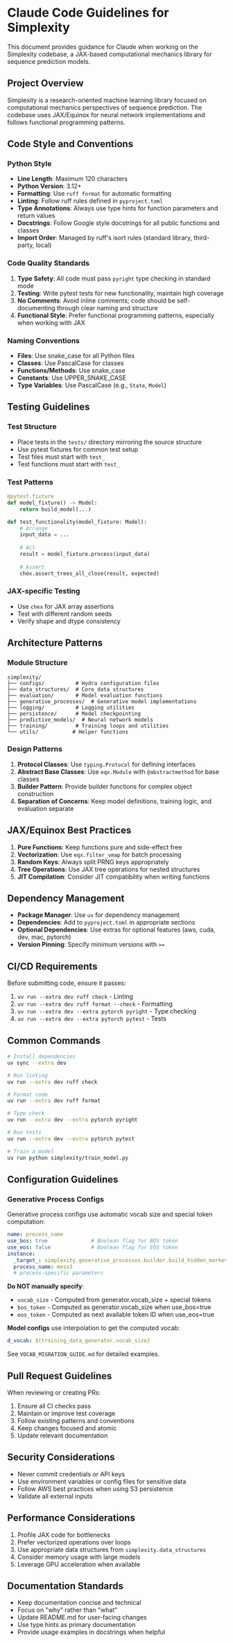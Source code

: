 # Claude Code Guidelines for Simplexity

This document provides guidance for Claude when working on the Simplexity codebase, a JAX-based computational mechanics library for sequence prediction models.

## Project Overview

Simplexity is a research-oriented machine learning library focused on computational mechanics perspectives of sequence prediction. The codebase uses JAX/Equinox for neural network implementations and follows functional programming patterns.

## Code Style and Conventions

### Python Style
- **Line Length**: Maximum 120 characters
- **Python Version**: 3.12+
- **Formatting**: Use `ruff format` for automatic formatting
- **Linting**: Follow ruff rules defined in `pyproject.toml`
- **Type Annotations**: Always use type hints for function parameters and return values
- **Docstrings**: Follow Google style docstrings for all public functions and classes
- **Import Order**: Managed by ruff's isort rules (standard library, third-party, local)

### Code Quality Standards
1. **Type Safety**: All code must pass `pyright` type checking in standard mode
2. **Testing**: Write pytest tests for new functionality, maintain high coverage
3. **No Comments**: Avoid inline comments; code should be self-documenting through clear naming and structure
4. **Functional Style**: Prefer functional programming patterns, especially when working with JAX

### Naming Conventions
- **Files**: Use snake_case for all Python files
- **Classes**: Use PascalCase for classes
- **Functions/Methods**: Use snake_case
- **Constants**: Use UPPER_SNAKE_CASE
- **Type Variables**: Use PascalCase (e.g., `State`, `Model`)

## Testing Guidelines

### Test Structure
- Place tests in the `tests/` directory mirroring the source structure
- Use pytest fixtures for common test setup
- Test files must start with `test_`
- Test functions must start with `test_`

### Test Patterns
```python
@pytest.fixture
def model_fixture() -> Model:
    return build_model(...)

def test_functionality(model_fixture: Model):
    # Arrange
    input_data = ...
    
    # Act
    result = model_fixture.process(input_data)
    
    # Assert
    chex.assert_trees_all_close(result, expected)
```

### JAX-specific Testing
- Use `chex` for JAX array assertions
- Test with different random seeds
- Verify shape and dtype consistency

## Architecture Patterns

### Module Structure
```
simplexity/
├── configs/          # Hydra configuration files
├── data_structures/  # Core data structures
├── evaluation/       # Model evaluation functions
├── generative_processes/  # Generative model implementations
├── logging/          # Logging utilities
├── persistence/      # Model checkpointing
├── predictive_models/  # Neural network models
├── training/         # Training loops and utilities
└── utils/           # Helper functions
```

### Design Patterns
1. **Protocol Classes**: Use `typing.Protocol` for defining interfaces
2. **Abstract Base Classes**: Use `eqx.Module` with `@abstractmethod` for base classes
3. **Builder Pattern**: Provide builder functions for complex object construction
4. **Separation of Concerns**: Keep model definitions, training logic, and evaluation separate

## JAX/Equinox Best Practices

1. **Pure Functions**: Keep functions pure and side-effect free
2. **Vectorization**: Use `eqx.filter_vmap` for batch processing
3. **Random Keys**: Always split PRNG keys appropriately
4. **Tree Operations**: Use JAX tree operations for nested structures
5. **JIT Compilation**: Consider JIT compatibility when writing functions

## Dependency Management

- **Package Manager**: Use `uv` for dependency management
- **Dependencies**: Add to `pyproject.toml` in appropriate sections
- **Optional Dependencies**: Use extras for optional features (aws, cuda, dev, mac, pytorch)
- **Version Pinning**: Specify minimum versions with `>=`

## CI/CD Requirements

Before submitting code, ensure it passes:
1. `uv run --extra dev ruff check` - Linting
2. `uv run --extra dev ruff format --check` - Formatting
3. `uv run --extra dev --extra pytorch pyright` - Type checking  
4. `uv run --extra dev --extra pytorch pytest` - Tests

## Common Commands

```bash
# Install dependencies
uv sync --extra dev

# Run linting
uv run --extra dev ruff check

# Format code
uv run --extra dev ruff format

# Type check
uv run --extra dev --extra pytorch pyright

# Run tests
uv run --extra dev --extra pytorch pytest

# Train a model
uv run python simplexity/train_model.py
```

## Configuration Guidelines

### Generative Process Configs

Generative process configs use automatic vocab size and special token computation:

```yaml
name: process_name
use_bos: true              # Boolean flag for BOS token
use_eos: false             # Boolean flag for EOS token
instance:
  _target_: simplexity.generative_processes.builder.build_hidden_markov_model
  process_name: mess3
  # process-specific parameters
```

**Do NOT manually specify**:
- `vocab_size` - Computed from generator.vocab_size + special tokens
- `bos_token` - Computed as generator.vocab_size when use_bos=true
- `eos_token` - Computed as next available token ID when use_eos=true

**Model configs** use interpolation to get the computed vocab:
```yaml
d_vocab: ${training_data_generator.vocab_size}
```

See `VOCAB_MIGRATION_GUIDE.md` for detailed examples.

## Pull Request Guidelines

When reviewing or creating PRs:
1. Ensure all CI checks pass
2. Maintain or improve test coverage
3. Follow existing patterns and conventions
4. Keep changes focused and atomic
5. Update relevant documentation

## Security Considerations

- Never commit credentials or API keys
- Use environment variables or config files for sensitive data
- Follow AWS best practices when using S3 persistence
- Validate all external inputs

## Performance Considerations

1. Profile JAX code for bottlenecks
2. Prefer vectorized operations over loops
3. Use appropriate data structures from `simplexity.data_structures`
4. Consider memory usage with large models
5. Leverage GPU acceleration when available

## Documentation Standards

- Keep documentation concise and technical
- Focus on "why" rather than "what"
- Update README.md for user-facing changes
- Use type hints as primary documentation
- Provide usage examples in docstrings when helpful